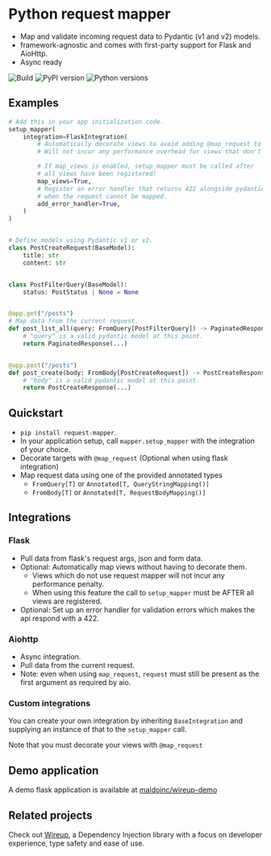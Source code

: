 # Python request mapper

* Map and validate incoming request data to Pydantic (v1 and v2) models. 
* framework-agnostic and comes with first-party support for Flask and AioHttp.
* Async ready

![Build](https://img.shields.io/github/actions/workflow/status/maldoinc/python-request-mapper/run_all.yml)
![PyPI version](https://img.shields.io/pypi/v/request-mapper)
![Python versions](https://img.shields.io/pypi/pyversions/request-mapper)

## Examples

```python
# Add this in your app initialization code.
setup_mapper(
    integration=FlaskIntegration(
        # Automatically decorate views to avoid adding @map_request to every view.
        # Will not incur any performance overhead for views that don't use request-mapper.

        # If map_views is enabled, setup_mapper must be called after 
        # all views have been registered!
        map_views=True,
        # Register an error handler that returns 422 alongside pydantic validation errors
        # when the request cannot be mapped.
        add_error_handler=True,
    )
)


# Define models using Pydantic v1 or v2.
class PostCreateRequest(BaseModel):
    title: str
    content: str


class PostFilterQuery(BaseModel):
    status: PostStatus | None = None


@app.get("/posts")
# Map data from the current request.
def post_list_all(query: FromQuery[PostFilterQuery]) -> PaginatedResponse[Post]:
    # "query" is a valid pydantic model at this point.
    return PaginatedResponse(...)


@app.post("/posts")
def post_create(body: FromBody[PostCreateRequest]) -> PostCreateResponse:
    # "body" is a valid pydantic model at this point.
    return PostCreateResponse(...)

```

## Quickstart

* `pip install request-mapper`.
* In your application setup, call `mapper.setup_mapper` with the integration of your choice.
* Decorate targets with `@map_request` (Optional when using flask integration)
* Map request data using one of the provided annotated types
    * `FromQuery[T]` or `Annotated[T, QueryStringMapping()]`
    * `FromBody[T]` or  `Annotated[T, RequestBodyMapping()]`

## Integrations

### Flask

* Pull data from flask's request args, json and form data.
* Optional: Automatically map views without having to decorate them.
    * Views which do not use request mapper will not incur any performance penalty.
    * When using this feature the call to `setup_mapper` must be AFTER all views are registered.
* Optional: Set up an error handler for validation errors which makes the api respond with a 422.

### Aiohttp

* Async integration.
* Pull data from the current request.
* Note: even when using `map_request`, `request` must still be present as the first argument as required by aio.

### Custom integrations

You can create your own integration by inheriting `BaseIntegration` and supplying an instance of that
to the `setup_mapper` call.

Note that you must decorate your views with `@map_request`

## Demo application

A demo flask application is available at [maldoinc/wireup-demo](https://github.com/maldoinc/wireup-demo)

## Related projects

Check out [Wireup](https://github.com/maldoinc/wireup), a Dependency Injection library with
a focus on developer experience, type safety and ease of use.
